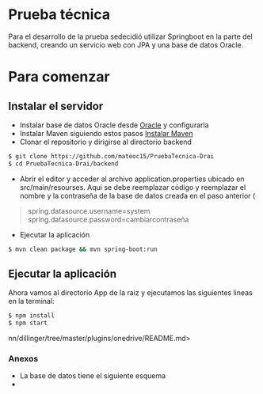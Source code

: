# Prueba técnica

Para el desarrollo de la prueba sedecidió utilizar Springboot en la parte del backend, creando un servicio web con JPA y una base de datos Oracle.

# Para comenzar
## Instalar el servidor
 - Instalar base de datos Oracle desde [Oracle] y configurarla
 - Instalar Maven siguiendo estos pasos [Instalar Maven]
 - Clonar el repositorio y dirigirse al directorio backend
 ```sh
$ git clone https://github.com/mateoc15/PruebaTecnica-Drai
$ cd PruebaTecnica-Drai/backend
```
 - Abrir el editor y acceder al archivo application.properties ubicado en src/main/resourses. Aqui se debe reemplazar código y reemplazar el nombre y la contraseña de la base de datos creada en el paso anterior  (
> spring.datasource.username=system
>spring.datasource.password=cambiarcontraseña

- Ejecutar la aplicación
 ```sh
$ mvn clean package && mvn spring-boot:run
```

## Ejecutar la aplicación
Ahora vamos al directorio App de la raiz y ejecutamos las siguientes lineas en la terminal:
 ```sh
$ npm install
$ npm start
```
   [Oracle]: <https://www.oracle.com/technetwork/database/database-technologies/express-edition/downloads/index.html>
   [Instalar Maven]: <https://www.mkyong.com/maven/how-to-install-maven-in-windows/>
   nn/dillinger/tree/master/plugins/onedrive/README.md>


### Anexos
- La base de datos tiene el siguiente esquema
-
